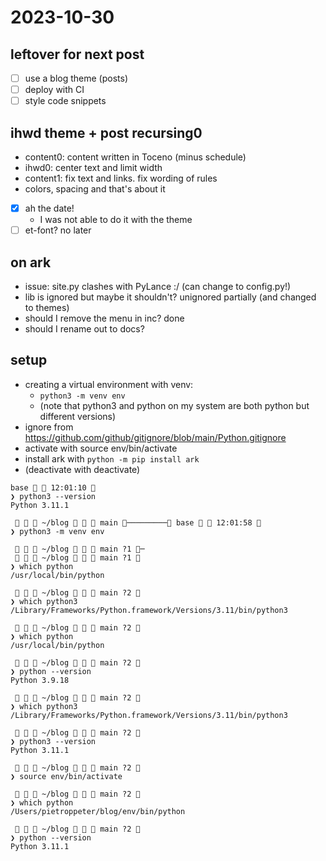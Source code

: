 # 2023-10-30

## leftover for next post

- [ ] use a blog theme (posts)
- [ ] deploy with CI
- [ ] style code snippets

## ihwd theme + post recursing0

- content0: content written in Toceno (minus schedule)
- ihwd0: center text and limit width
- content1: fix text and links. fix wording of rules
- colors, spacing and that's about it
- [x] ah the date!
  - I was not able to do it with the theme
- [ ] et-font? no later

## on ark

- issue: site.py clashes with PyLance :/ (can change to config.py!)
- lib is ignored but maybe it shouldn't? unignored partially (and changed to themes)
- should I remove the menu in inc? done
- should I rename out to docs?

## setup

- creating a virtual environment with venv:
  - `python3 -m venv env`
  - (note that python3 and python on my system are both python but different versions)
- ignore from https://github.com/github/gitignore/blob/main/Python.gitignore
- activate with source env/bin/activate
- install ark with `python -m pip install ark`
- (deactivate with deactivate)


```
base   12:01:10  
❯ python3 --version           
Python 3.11.1

    ~/blog    main ───────── base   12:01:58  
❯ python3 -m venv env

    ~/blog    main ?1 ─
    ~/blog    main ?1 
❯ which python
/usr/local/bin/python

    ~/blog    main ?2 
❯ which python3
/Library/Frameworks/Python.framework/Versions/3.11/bin/python3

    ~/blog    main ?2 
❯ which python   
/usr/local/bin/python

    ~/blog    main ?2 
❯ python --version   
Python 3.9.18

    ~/blog    main ?2 
❯ which python3  
/Library/Frameworks/Python.framework/Versions/3.11/bin/python3

    ~/blog    main ?2 
❯ python3 --version  
Python 3.11.1

    ~/blog    main ?2 
❯ source env/bin/activate

    ~/blog    main ?2 
❯ which python 
/Users/pietroppeter/blog/env/bin/python

    ~/blog    main ?2 
❯ python --version 
Python 3.11.1

```
